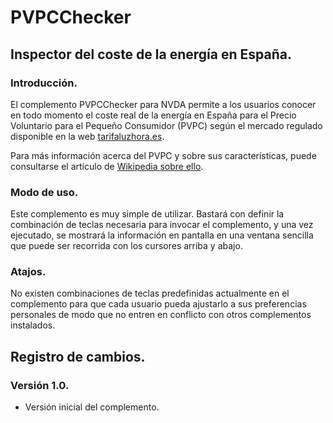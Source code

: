 # PVPCChecker

## Inspector del coste de la energía en España.

### Introducción.

El complemento PVPCChecker para NVDA permite a los usuarios conocer en todo momento el coste real de la energía en España para el Precio Voluntario para el Pequeño Consumidor (PVPC) según el mercado regulado disponible en la web [tarifaluzhora.es](https://tarifaluzhora.es/).

Para más información acerca del PVPC y sobre sus características, puede consultarse el artículo de [Wikipedia sobre ello](https://es.wikipedia.org/?curid=2793315).


### Modo de uso.

Este complemento es muy simple de utilizar. Bastará con definir la combinación de teclas necesaria para invocar el complemento, y una vez ejecutado, se mostrará la información en pantalla en una ventana sencilla que puede ser recorrida con los cursores arriba y abajo.


### Atajos.

No existen combinaciones de teclas predefinidas actualmente en el complemento para que cada usuario pueda ajustarlo a sus preferencias personales de modo que no entren en conflicto con otros complementos instalados.


## Registro de cambios.

### Versión 1.0.

* Versión inicial del complemento.
